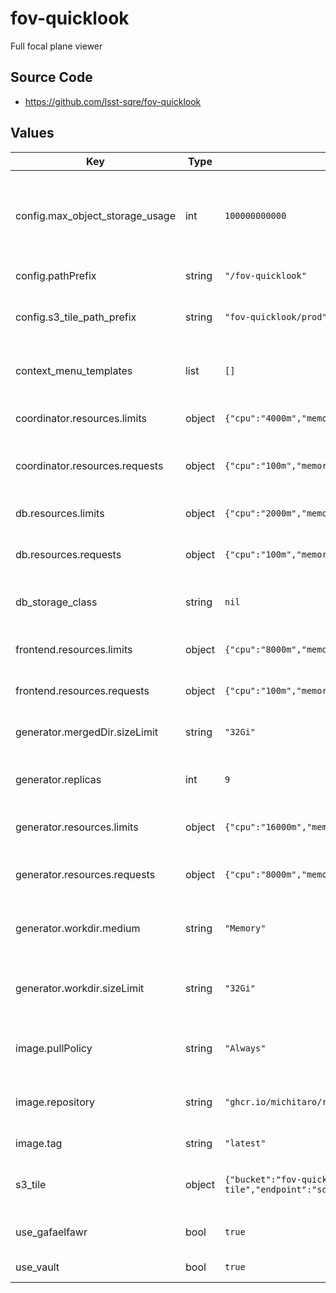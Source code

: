 # fov-quicklook

Full focal plane viewer

## Source Code

* <https://github.com/lsst-sqre/fov-quicklook>

## Values

| Key | Type | Default | Description |
|-----|------|---------|-------------|
| config.max_object_storage_usage | int | `100000000000` | Maximum allowed storage usage for object storage in bytes |
| config.pathPrefix | string | `"/fov-quicklook"` | URL path prefix |
| config.s3_tile_path_prefix | string | `"fov-quicklook/prod"` | path prefix for object storage for tiles |
| context_menu_templates | list | `[]` | Context menu templates for the frontend |
| coordinator.resources.limits | object | `{"cpu":"4000m","memory":"256Mi"}` | Resource limits for the coordinator |
| coordinator.resources.requests | object | `{"cpu":"100m","memory":"256Mi"}` | Resource requests for the coordinator |
| db.resources.limits | object | `{"cpu":"2000m","memory":"256Mi"}` | Resource limits for the database |
| db.resources.requests | object | `{"cpu":"100m","memory":"256Mi"}` | Resource requests for the database |
| db_storage_class | string | `nil` | Storage class to use for the database |
| frontend.resources.limits | object | `{"cpu":"8000m","memory":"512Mi"}` | Resource limits for the frontend |
| frontend.resources.requests | object | `{"cpu":"100m","memory":"512Mi"}` | Resource requests for the frontend |
| generator.mergedDir.sizeLimit | string | `"32Gi"` | Size limit for the merged directory |
| generator.replicas | int | `9` | Number of replicas for the generator |
| generator.resources.limits | object | `{"cpu":"16000m","memory":"32Gi"}` | Resource limits for the generator |
| generator.resources.requests | object | `{"cpu":"8000m","memory":"32Gi"}` | Resource requests for the generator |
| generator.workdir.medium | string | `"Memory"` | Work directory type for the generator |
| generator.workdir.sizeLimit | string | `"32Gi"` | Size limit for the shared memory work directory |
| image.pullPolicy | string | `"Always"` | Pull policy for the fov-quicklook image |
| image.repository | string | `"ghcr.io/michitaro/rubin-fov-viewer"` | Image to use in the fov-quicklook deployment |
| image.tag | string | `"latest"` | Tag of image to use |
| s3_tile | object | `{"bucket":"fov-quicklook-tile","endpoint":"sdfembs3.sdf.slac.stanford.edu:443","secure":true}` | S3 configuration for the tile storage |
| use_gafaelfawr | bool | `true` | Use gafaelfawr to authenticate |
| use_vault | bool | `true` | Use vault to store secrets |
